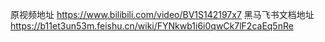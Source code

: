 原视频地址 https://www.bilibili.com/video/BV1S142197x7
黑马飞书文档地址 https://b11et3un53m.feishu.cn/wiki/FYNkwb1i6i0qwCk7lF2caEq5nRe
